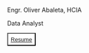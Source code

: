 <p>
  Engr. Oliver Abaleta, HCIA
</p>

<p>
  Data Analyst
</p>

<style>
  button {
    background-color: white;
    color: gray;
    height: 30px;
    border-radius 10px;
    cursor: pointer;
  }
</style>

<button><a href = "https://drive.google.com/file/d/1p80sXrPdXWD4l8yzWe7ga8KgPFQp7z-G/view?usp=share_link" 
   target = "_blank"> Resume
</a></button>
